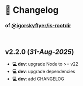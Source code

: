# 📒 Changelog

### of [@igorskyflyer/is-rootdir](https://github.com/igorskyflyer/npm-is-rootdir)

<br>

## v2.2.0 (*31-Aug-2025*)

- **💻 dev**: upgrade Node to >= v22
- **💻 dev**: upgrade dependencies
- **💻 dev**: add CHANGELOG
